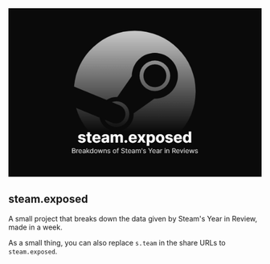 

<center>
<a href="https://Breakdowns of Steam's Year in Reviews">
  <img alt="steam.exposed - Breakdowns of Steam's Year in Reviews" src="/static/images/social.png">
</a>
</center>


## steam.exposed

A small project that breaks down the data given by Steam's Year in Review, made in a week.

As a small thing, you can also replace `s.team` in the share URLs to `steam.exposed`.
